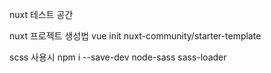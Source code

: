 nuxt 테스트 공간

nuxt 프로젝트 생성법
vue init nuxt-community/starter-template <project-name>

scss 사용시
npm i --save-dev node-sass sass-loader